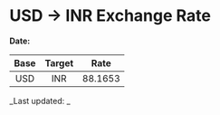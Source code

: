 # USD → INR Exchange Rate

**Date:** 

| Base | Target | Rate  |
|:----:|:------:|:-----:|
| USD  | INR    | 88.1653 |

_Last updated: _